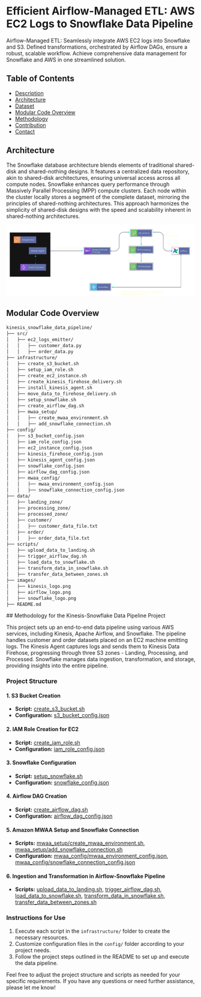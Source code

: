 # Efficient Airflow-Managed ETL: AWS EC2 Logs to Snowflake Data Pipeline

Airflow-Managed ETL: Seamlessly integrate AWS EC2 logs into Snowflake and S3. Defined transformations, orchestrated by Airflow DAGs, ensure a robust, scalable workflow. Achieve comprehensive data management for Snowflake and AWS in one streamlined solution.
 
## Table of Contents 
  
- [Description](#description)
- [Architecture](#architecture)
- [Dataset](#Dataset)
- [Modular Code Overview](#modular-code-overview)
- [Methodology](#Methodology)
- [Contribution](#contribution)
- [Contact](#contact)
  
## Architecture

The Snowflake database architecture blends elements of traditional shared-disk and shared-nothing designs. It features a centralized data repository, akin to shared-disk architectures, ensuring universal access across all compute nodes. Snowflake enhances query performance through Massively Parallel Processing (MPP) compute clusters. Each node within the cluster locally stores a segment of the complete dataset, mirroring the principles of shared-nothing architectures. This approach harmonizes the simplicity of shared-disk designs with the speed and scalability inherent in shared-nothing architectures.

![diagram](https://github.com/diegovillatoromx/Airflow-Managed-ETL-for-Snowflake-and-AWS-Data/blob/main/data_architecture.png)

## Modular Code Overview

```terminal
kinesis_snowflake_data_pipeline/
├── src/
│   ├── ec2_logs_emitter/
│   │   ├── customer_data.py
│   │   ├── order_data.py
├── infrastructure/
│   ├── create_s3_bucket.sh
│   ├── setup_iam_role.sh
│   ├── create_ec2_instance.sh
│   ├── create_kinesis_firehose_delivery.sh
│   ├── install_kinesis_agent.sh
│   ├── move_data_to_firehose_delivery.sh
│   ├── setup_snowflake.sh
│   ├── create_airflow_dag.sh
│   ├── mwaa_setup/
│   │   ├── create_mwaa_environment.sh
│   │   ├── add_snowflake_connection.sh
├── config/
│   ├── s3_bucket_config.json
│   ├── iam_role_config.json
│   ├── ec2_instance_config.json
│   ├── kinesis_firehose_config.json
│   ├── kinesis_agent_config.json
│   ├── snowflake_config.json
│   ├── airflow_dag_config.json
│   ├── mwaa_config/
│   │   ├── mwaa_environment_config.json
│   │   ├── snowflake_connection_config.json
├── data/
│   ├── landing_zone/
│   ├── processing_zone/
│   ├── processed_zone/
│   ├── customer/
│   │   ├── customer_data_file.txt
│   ├── order/
│   │   ├── order_data_file.txt
├── scripts/
│   ├── upload_data_to_landing.sh
│   ├── trigger_airflow_dag.sh
│   ├── load_data_to_snowflake.sh
│   ├── transform_data_in_snowflake.sh
│   ├── transfer_data_between_zones.sh
├── images/
│   ├── kinesis_logo.png
│   ├── airflow_logo.png
│   ├── snowflake_logo.png
├── README.md

```

## Methodology for the Kinesis-Snowflake Data Pipeline Project

This project sets up an end-to-end data pipeline using various AWS services, including Kinesis, Apache Airflow, and Snowflake. The pipeline handles customer and order datasets placed on an EC2 machine emitting logs. The Kinesis Agent captures logs and sends them to Kinesis Data Firehose, progressing through three S3 zones - Landing, Processing, and Processed. Snowflake manages data ingestion, transformation, and storage, providing insights into the entire pipeline.

### Project Structure

#### 1. S3 Bucket Creation

- **Script:** [create_s3_bucket.sh](infrastructure/create_s3_bucket.sh)
- **Configuration:** [s3_bucket_config.json](config/s3_bucket_config.json)

#### 2. IAM Role Creation for EC2

- **Script:** [create_iam_role.sh](infrastructure/create_iam_role.sh)
- **Configuration:** [iam_role_config.json](config/iam_role_config.json)

#### 3. Snowflake Configuration

- **Script:** [setup_snowflake.sh](infrastructure/setup_snowflake.sh)
- **Configuration:** [snowflake_config.json](config/snowflake_config.json)

#### 4. Airflow DAG Creation

- **Script:** [create_airflow_dag.sh](infrastructure/create_airflow_dag.sh)
- **Configuration:** [airflow_dag_config.json](config/airflow_dag_config.json)

#### 5. Amazon MWAA Setup and Snowflake Connection

- **Scripts:** [mwaa_setup/create_mwaa_environment.sh](infrastructure/mwaa_setup/create_mwaa_environment.sh), [mwaa_setup/add_snowflake_connection.sh](infrastructure/mwaa_setup/add_snowflake_connection.sh)
- **Configuration:** [mwaa_config/mwaa_environment_config.json](config/mwaa_config/mwaa_environment_config.json), [mwaa_config/snowflake_connection_config.json](config/mwaa_config/snowflake_connection_config.json)

#### 6. Ingestion and Transformation in Airflow-Snowflake Pipeline

- **Scripts:** [upload_data_to_landing.sh](scripts/upload_data_to_landing.sh), [trigger_airflow_dag.sh](scripts/trigger_airflow_dag.sh), [load_data_to_snowflake.sh](scripts/load_data_to_snowflake.sh), [transform_data_in_snowflake.sh](scripts/transform_data_in_snowflake.sh), [transfer_data_between_zones.sh](scripts/transfer_data_between_zones.sh)

### Instructions for Use 

1. Execute each script in the `infrastructure/` folder to create the necessary resources.
2. Customize configuration files in the `config/` folder according to your project needs.
3. Follow the project steps outlined in the README to set up and execute the data pipeline.

Feel free to adjust the project structure and scripts as needed for your specific requirements. If you have any questions or need further assistance, please let me know!
